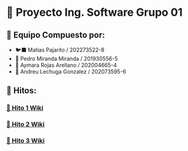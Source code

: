 # 📜 Proyecto Ing. Software Grupo 01

## 👥 Equipo Compuesto por:
- 🐦‍⬛ Matias Pajarito / 202273522-8
- 🥔 Pedro Miranda Miranda / 201930556-5
- 🌺 Aymara Rojas Arellano / 202004665-4
- 🌊 Andreu Lechuga Gonzalez / 202073595-6

## 📑 Hitos:
### [🚧 Hito 1 Wiki](https://github.com/Andreu-Lechuga/INF225-FIA-GobChile/wiki/%F0%9F%92%A1-Hito-1:-SEMAT)
### [🔑 Hito 2 Wiki](https://github.com/Andreu-Lechuga/INF225-FIA-GobChile/wiki/%F0%9F%94%8D-Hito-2:-Actualizaci%C3%B3n-Levantamiento-de-Proyecto)
### [🎫 Hito 3 Wiki](https://github.com/Andreu-Lechuga/INF225-FIA-GobChile/wiki/%F0%9F%94%92-Hito-3:-Validaci%C3%B3n-de-Datos-Recolectados-mediante-API-de-Scraping)
